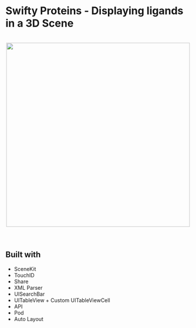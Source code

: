 # Swifty Proteins - Displaying ligands in a 3D Scene

<br/>

<div align="center">
<img src="https://media.giphy.com/media/jVcrApgFRG11NAJ4PE/giphy.gif" height="500" />

</div>

<br/>
<br/>

## Built with
- SceneKit
- TouchID
- Share
- XML Parser
- UISearchBar
- UITableView + Custom UITableViewCell
- API
- Pod
- Auto Layout
